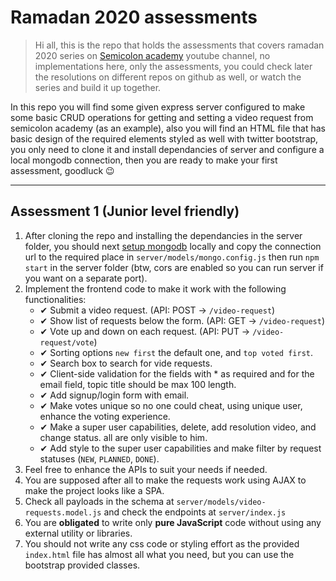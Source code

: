 # Ramadan 2020 assessments

> Hi all, this is the repo that holds the assessments that covers ramadan 2020 series on [Semicolon academy](https://www.youtube.com/SemicolonAcademy) youtube channel, no implementations here, only the assessments, you could check later the resolutions on different repos on github as well, or watch the series and build it up together.

In this repo you will find some given express server configured to make some basic CRUD operations for getting and setting a video request from semicolon academy (as an example), also you will find an HTML file that has basic design of the required elements styled as well with twitter bootstrap, you only need to clone it and install dependancies of server and configure a local mongodb connection, then you are ready to make your first assessment, goodluck 😉

---

## Assessment 1 (Junior level friendly)

1. After cloning the repo and installing the dependancies in the server folder, you should next [setup mongodb](https://docs.mongodb.com/manual/installation/) locally and copy the connection url to the required place in `server/models/mongo.config.js` then run `npm start` in the server folder (btw, cors are enabled so you can run server if you want on a separate port).
2. Implement the frontend code to make it work with the following functionalities:
   - ✔ Submit a video request. (API: POST -> `/video-request`)
   - ✔ Show list of requests below the form. (API: GET -> `/video-request`)
   - ✔ Vote up and down on each request. (API: PUT -> `/video-request/vote`)
   - ✔ Sorting options `new first` the default one, and `top voted first`.
   - ✔ Search box to search for vide requests.
   - ✔ Client-side validation for the fields with \* as required and for the email field, topic title should be max 100 length.
   - ✔ Add signup/login form with email.
   - ✔ Make votes unique so no one could cheat, using unique user, enhance the voting experience.
   - ✔ Make a super user capabilities, delete, add resolution video, and change status. all are only visible to him.
   - ✔ Add style to the super user capabilities and make filter by request statuses (`NEW`, `PLANNED`, `DONE`).
3. Feel free to enhance the APIs to suit your needs if needed.
4. You are supposed after all to make the requests work using AJAX to make the project looks like a SPA.
5. Check all payloads in the schema at `server/models/video-requests.model.js` and check the endpoints at `server/index.js`
6. You are **obligated** to write only **pure JavaScript** code without using any external utility or libraries.
7. You should not write any css code or styling effort as the provided `index.html` file has almost all what you need, but you can use the bootstrap provided classes.
